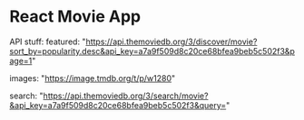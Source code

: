 # React Movie App

API stuff:
featured: "https://api.themoviedb.org/3/discover/movie?sort_by=popularity.desc&api_key=a7a9f509d8c20ce68bfea9beb5c502f3&page=1"

images: "https://image.tmdb.org/t/p/w1280"

search: "https://api.themoviedb.org/3/search/movie?&api_key=a7a9f509d8c20ce68bfea9beb5c502f3&query="